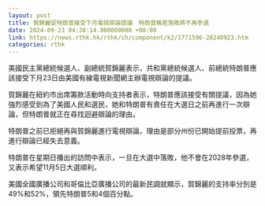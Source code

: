 ```yaml
---
layout: post
title: 賀錦麗促特朗普接受下月電視辯論提議　特朗普稱若落敗將不再參選
date: 2024-09-23 04:38:14.000000000 +08:00
link: https://news.rthk.hk/rthk/ch/component/k2/1771596-20240923.htm
categories: rthk
---
```


美國民主黨總統候選人、副總統賀錦麗表示，共和黨總統候選人、前總統特朗普應該接受下月23日由美國有線電視新聞網主辦電視辯論的提議。

賀錦麗在紐約市出席籌款活動時向支持者表示，特朗普應該接受有關提議，因為她強烈感受到為了美國人民和選民，她和特朗普有責任在大選日之前再進行一次辯論，但特朗普就正在尋找迴避辯論的理由。

特朗普之前已拒絕再與賀錦麗進行電視辯論，理由是部分州份已開始提前投票，再進行辯論已經失去意義。

特朗普在星期日播出的訪問中表示，一旦在大選中落敗，他不會在2028年參選，又表示希望11月5日大選順利。

美國全國廣播公司和哥倫比亞廣播公司的最新民調就顯示，賀錦麗的支持率分別是49%和52%，領先特朗普5和4個百分點。

